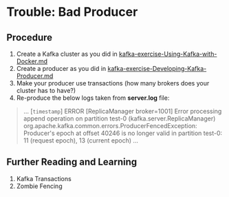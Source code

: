 
# Trouble: Bad Producer
  
## Procedure  
  
 1. Create a Kafka cluster as you did in [kafka-exercise-Using-Kafka-with-Docker.md](https://github.com/jaceklaskowski/kafka-workshop/blob/master/exercises/kafka-exercise-Using-Kafka-with-Docker.md "kafka-exercise-Using-Kafka-with-Docker.md")
 2. Create a producer as you did in [kafka-exercise-Developing-Kafka-Producer.md](https://github.com/jaceklaskowski/kafka-workshop/blob/master/exercises/kafka-exercise-Developing-Kafka-Producer.md "kafka-exercise-Developing-Kafka-Producer.md")
 3. Make your producer use transactions (how many brokers does your cluster has to have?)
 4.  Re-produce the below logs taken from **server.log** file:
>...
>[`timestamp`] ERROR [ReplicaManager broker=1001] Error processing append operation on partition test-0 (kafka.server.ReplicaManager)
org.apache.kafka.common.errors.ProducerFencedException: Producer's epoch at offset 40246 is no longer valid in partition test-0: 11 (request epoch), 13 (current epoch)
>...

## Further Reading and Learning
 1. Kafka Transactions
 2. Zombie Fencing
